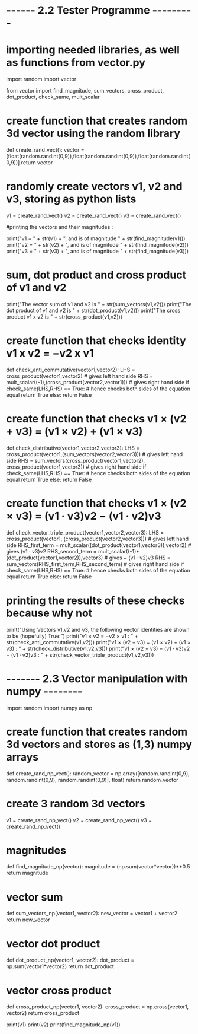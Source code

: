 # ------ 2.2 Tester Programme ---------

# importing needed libraries, as well as functions from vector.py
import random
import vector

from vector import find_magnitude, sum_vectors, cross_product, dot_product, check_same, mult_scalar

# create function that creates random 3d vector using the random library

def create_rand_vect():
    vector = [float(random.randint(0,9)),float(random.randint(0,9)),float(random.randint(0,9))]
    return vector

# randomly create vectors v1, v2 and v3, storing as python lists

v1 = create_rand_vect()
v2 = create_rand_vect()
v3 = create_rand_vect()

#printing the vectors and their magnitudes :

print("v1 = " + str(v1) + ", and is of magnitude " + str(find_magnitude(v1)))
print("v2 = " + str(v2) + ", and is of magnitude " + str(find_magnitude(v2)))
print("v3 = " + str(v3) + ", and is of magnitude " + str(find_magnitude(v3)))

# sum, dot product and cross product of v1 and v2

print("The vector sum of v1 and v2 is " + str(sum_vectors(v1,v2)))
print("The dot product of v1 and v2 is " + str(dot_product(v1,v2)))
print("The cross product v1 x v2 is " + str(cross_product(v1,v2)))

# create function that checks identity v1 x v2 = −v2 x v1

def check_anti_commutative(vector1,vector2):
    LHS = cross_product(vector1,vector2) # gives left hand side
    RHS = mult_scalar((-1),(cross_product(vector2,vector1))) # gives right hand side
    if check_same(LHS,RHS) == True: # hence checks both sides of the equation equal
        return True
    else:
        return False

# create function that checks v1 × (v2 + v3) = (v1 × v2) + (v1 × v3)

def check_distributive(vector1,vector2,vector3):
    LHS = cross_product(vector1,(sum_vectors(vector2,vector3))) # gives left hand side
    RHS = sum_vectors(cross_product(vector1,vector2), cross_product(vector1,vector3)) # gives right hand side
    if check_same(LHS,RHS) == True: # hence checks both sides of the equation equal
        return True
    else:
        return False

# create function that checks v1 × (v2 × v3) = (v1 · v3)v2 − (v1 · v2)v3

def check_vector_triple_product(vector1,vector2,vector3):
    LHS = cross_product(vector1, (cross_product(vector2,vector3))) # gives left hand side
    RHS_first_term = mult_scalar((dot_product(vector1,vector3)),vector2) # gives (v1 · v3)v2
    RHS_second_term = mult_scalar((-1)*(dot_product(vector1,vector2)),vector3) # gives − (v1 · v2)v3
    RHS = sum_vectors(RHS_first_term,RHS_second_term) # gives right hand side
    if check_same(LHS,RHS) == True: # hence checks both sides of the equation equal
        return True
    else:
        return False

# printing the results of these checks because why not 

print("Using Vectors v1,v2 and v3, the following vector identities are shown to be (hopefully) True:")
print("v1 × v2 = −v2 × v1 : " + str(check_anti_commutative(v1,v2)))
print("v1 × (v2 + v3) = (v1 × v2) + (v1 × v3) : " + str(check_distributive(v1,v2,v3)))
print("v1 × (v2 × v3) = (v1 · v3)v2 − (v1 · v2)v3 : " + str(check_vector_triple_product(v1,v2,v3)))



#    ------- 2.3 Vector manipulation with numpy --------

import random
import numpy as np

# create function that creates random 3d vectors and stores as (1,3) numpy arrays

def create_rand_np_vect():
    random_vector =  np.array([random.randint(0,9), random.randint(0,9), random.randint(0,9)], float)
    return random_vector

# create 3 random 3d vectors

v1 = create_rand_np_vect()
v2 = create_rand_np_vect()
v3 = create_rand_np_vect()

# magnitudes

def find_magnitude_np(vector):
    magnitude = (np.sum(vector*vector))**0.5
    return magnitude

# vector sum

def sum_vectors_np(vector1, vector2):
    new_vector = vector1 + vector2
    return new_vector

# vector dot product

def dot_product_np(vector1, vector2):
    dot_product = np.sum(vector1*vector2)
    return dot_product

# vector cross product

def cross_product_np(vector1, vector2):
    cross_product = np.cross(vector1, vector2)
    return cross_product


print(v1)
print(v2)
print(find_magnitude_np(v1))


